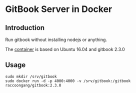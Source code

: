 # GitBook Server in Docker

## Introduction

Run gitbook without installing nodejs or anything.

The [container](https://hub.docker.com/r/raccoongang/gitbook/) is based on Ubuntu 16.04 and gitbook 2.3.0

## Usage

```
sudo mkdir /srv/gitbook
sudo docker run -d -p 4000:4000 -v /srv/gitbook:/gitbook raccoongang/gitbook:2.3.0
```
